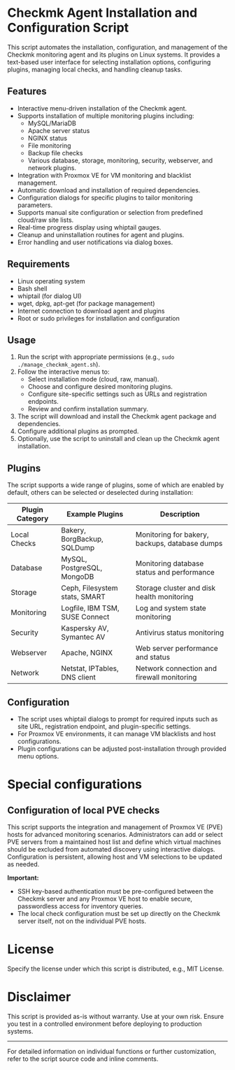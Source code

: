 # Checkmk Agent Installation and Configuration Script

This script automates the installation, configuration, and management of the Checkmk monitoring agent and its plugins on Linux systems. It provides a text-based user interface for selecting installation options, configuring plugins, managing local checks, and handling cleanup tasks.

## Features

*   Interactive menu-driven installation of the Checkmk agent.
*   Supports installation of multiple monitoring plugins including:
    *   MySQL/MariaDB
    *   Apache server status
    *   NGINX status
    *   File monitoring
    *   Backup file checks
    *   Various database, storage, monitoring, security, webserver, and network plugins.
*   Integration with Proxmox VE for VM monitoring and blacklist management.
*   Automatic download and installation of required dependencies.
*   Configuration dialogs for specific plugins to tailor monitoring parameters.
*   Supports manual site configuration or selection from predefined cloud/raw site lists.
*   Real-time progress display using whiptail gauges.
*   Cleanup and uninstallation routines for agent and plugins.
*   Error handling and user notifications via dialog boxes.

## Requirements

*   Linux operating system
*   Bash shell
*   whiptail (for dialog UI)
*   wget, dpkg, apt-get (for package management)
*   Internet connection to download agent and plugins
*   Root or sudo privileges for installation and configuration

## Usage

1.  Run the script with appropriate permissions (e.g., `sudo ./manage_checkmk_agent.sh`).
2.  Follow the interactive menus to:
    *   Select installation mode (cloud, raw, manual).
    *   Choose and configure desired monitoring plugins.
    *   Configure site-specific settings such as URLs and registration endpoints.
    *   Review and confirm installation summary.
3.  The script will download and install the Checkmk agent package and dependencies.
4.  Configure additional plugins as prompted.
5.  Optionally, use the script to uninstall and clean up the Checkmk agent installation.

## Plugins

The script supports a wide range of plugins, some of which are enabled by default, others can be selected or deselected during installation:

| Plugin Category | Example Plugins | Description |
| --- | --- | --- |
| Local Checks | Bakery, BorgBackup, SQLDump | Monitoring for bakery, backups, database dumps |
| Database | MySQL, PostgreSQL, MongoDB | Monitoring database status and performance |
| Storage | Ceph, Filesystem stats, SMART | Storage cluster and disk health monitoring |
| Monitoring | Logfile, IBM TSM, SUSE Connect | Log and system state monitoring |
| Security | Kaspersky AV, Symantec AV | Antivirus status monitoring |
| Webserver | Apache, NGINX | Web server performance and status |
| Network | Netstat, IPTables, DNS client | Network connection and firewall monitoring |

## Configuration

*   The script uses whiptail dialogs to prompt for required inputs such as site URL, registration endpoint, and plugin-specific settings.
*   For Proxmox VE environments, it can manage VM blacklists and host configurations.
*   Plugin configurations can be adjusted post-installation through provided menu options.

# Special configurations

## Configuration of local PVE checks

This script supports the integration and management of Proxmox VE (PVE) hosts for advanced monitoring scenarios. Administrators can add or select PVE servers from a maintained host list and define which virtual machines should be excluded from automated discovery using interactive dialogs. Configuration is persistent, allowing host and VM selections to be updated as needed.

**Important:**

*   SSH key-based authentication must be pre-configured between the Checkmk server and any Proxmox VE host to enable secure, passwordless access for inventory queries.
*   The local check configuration must be set up directly on the Checkmk server itself, not on the individual PVE hosts.

# License

Specify the license under which this script is distributed, e.g., MIT License.

# Disclaimer

This script is provided as-is without warranty. Use at your own risk. Ensure you test in a controlled environment before deploying to production systems.

---

For detailed information on individual functions or further customization, refer to the script source code and inline comments.